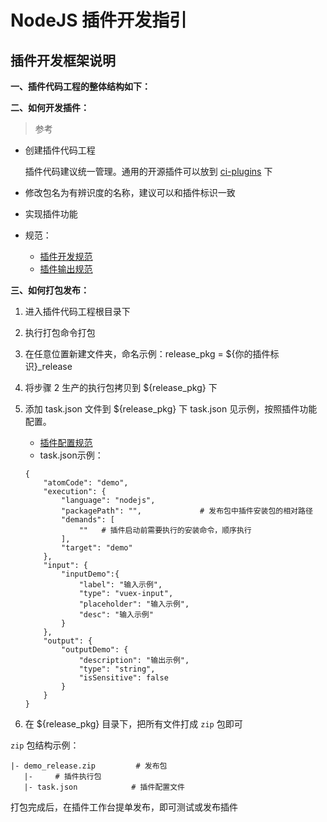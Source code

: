 # NodeJS 插件开发指引

## 插件开发框架说明 <a id="%E6%8F%92%E4%BB%B6%E5%BC%80%E5%8F%91%E6%A1%86%E6%9E%B6%E8%AF%B4%E6%98%8E"></a>

**一、插件代码工程的整体结构如下：**

**二、如何开发插件：**

> 参考

* 创建插件代码工程

  插件代码建议统一管理。通用的开源插件可以放到 [ci-plugins](https://github.com/ci-plugins) 下

* 修改包名为有辨识度的名称，建议可以和插件标识一致
* 实现插件功能
* 规范：
  * [插件开发规范](../plugin-specification.md)
  * [插件输出规范](../plugin-output.md)

**三、如何打包发布：**

1. 进入插件代码工程根目录下
2. 执行打包命令打包
3. 在任意位置新建文件夹，命名示例：release\_pkg = ${你的插件标识}\_release
4. 将步骤 2 生产的执行包拷贝到 ${release\_pkg} 下
5. 添加 task.json 文件到 ${release\_pkg} 下 task.json 见示例，按照插件功能配置。

   * [插件配置规范](../plugin-config.md)
   * task.json示例：

   ```text
   {
       "atomCode": "demo",
       "execution": {
           "language": "nodejs",
           "packagePath": "",             # 发布包中插件安装包的相对路径
           "demands": [
               ""   # 插件启动前需要执行的安装命令，顺序执行
           ],
           "target": "demo"
       },
       "input": {
           "inputDemo":{
               "label": "输入示例",  
               "type": "vuex-input",
               "placeholder": "输入示例",
               "desc": "输入示例"
           }
       },
       "output": {
           "outputDemo": {
               "description": "输出示例",
               "type": "string",
               "isSensitive": false
           }
       }
   }

   ```

6. 在 ${release\_pkg} 目录下，把所有文件打成 `zip` 包即可

`zip` 包结构示例：

```text
|- demo_release.zip         # 发布包
   |-     # 插件执行包
   |- task.json            # 插件配置文件
```

打包完成后，在插件工作台提单发布，即可测试或发布插件


